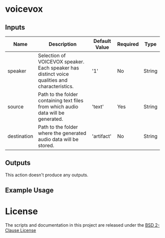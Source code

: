 # voicevox

## Inputs

| Name | Description | Default Value | Required | Type |
| -------------- | ------------------------------------------------------------------------------------------------------------------- | --------------------------------- | -------- | ------- |
| speaker        | Selection of VOICEVOX speaker. Each speaker has distinct voice qualities and characteristics. | '1' | No | String  |
| source         | Path to the folder containing text files from which audio data will be generated. | 'text' | Yes | String |
| destination | Path to the folder where the generated audio data will be stored. | 'artifact' | No | String  |

## Outputs

This action doesn't produce any outputs.

## Example Usage

# License

The scripts and documentation in this project are released under the [BSD 2-Clause License](LICENSE)
